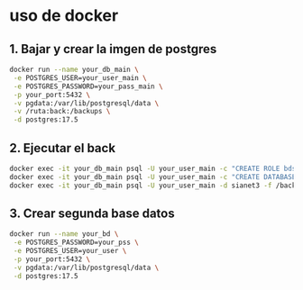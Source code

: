 # uso de docker

## 1. Bajar y crear la imgen de postgres

```bash
docker run --name your_db_main \
 -e POSTGRES_USER=your_user_main \
 -e POSTGRES_PASSWORD=your_pass_main \
 -p your_port:5432 \
 -v pgdata:/var/lib/postgresql/data \
 -v /ruta:back:/backups \
 -d postgres:17.5
```

## 2. Ejecutar el back

```bash
docker exec -it your_db_main psql -U your_user_main -c "CREATE ROLE bdsianet WITH LOGIN;"
docker exec -it your_db_main psql -U your_user_main -c "CREATE DATABASE sianet3;"
docker exec -it your_db_main psql -U your_user_main -d sianet3 -f /backups/sianet3_24-06-25-00H07.sql
```

## 3. Crear segunda base datos

```bash
docker run --name your_bd \
 -e POSTGRES_PASSWORD=your_pss \
 -e POSTGRES_USER=your_user \
 -p your_port:5432 \
 -v pgdata:/var/lib/postgresql/data \
 -d postgres:17.5
```
